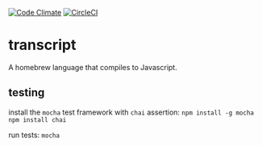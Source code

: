 [![Code Climate](https://codeclimate.com/github/ehemsley/transcript/badges/gpa.svg)](https://codeclimate.com/github/ehemsley/transcript) [![CircleCI](https://circleci.com/gh/ehemsley/transcript.svg?style=svg)](https://circleci.com/gh/ehemsley/transcript)

# transcript
A homebrew language that compiles to Javascript.

## testing
install the `mocha` test framework with `chai` assertion:
`npm install -g mocha`
`npm install chai`

run tests:
`mocha`
